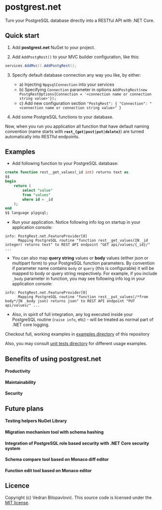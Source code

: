 ﻿# postgrest.net

Turn your PostgreSQL database directly into a RESTful API with .NET Core.

## Quick start

1. Add **postgrest.net** NuGet to your project.

2. Add `AddPostgRest()` to your MVC builder configuration, like this:

```csharp
services.AddMvc().AddPostgRest();
```

3. Specify default database connection any way you like, by either: 
	- a) Injecting `NpgsqlConnection` into your services 
	- b) Specifying `Connection` parameter in options `AddPostgRest(new PostgRestOptions{Connection = '<connection name or connection string value>'});`
	- c) Add new configuration section `"PostgRest": { "Connection": "<connection name or connection string value>" }`
	
4. Add some PostgreSQL functions to your database. 

Now, when you run you application all function that have default naming convention (name starts with **`rest_{get|post|put|delete}`**) are turned automatically into RESTful endpoints.

## Examples

- Add following function to your PostgreSQL database:

```sql
create function rest__get_values(_id int) returns text as
$$
begin
	return (
		select "value" 
		from "values" 
		where id = _id
	);
end
$$ language plpgsql;
```

- Run your application. Notice following info log on startup in your application console:

```
info: PostgRest.net.FeatureProvider[0]
	  Mapping PostgreSQL routine "function rest__get_values(IN _id integer) returns text" to REST API endpoint "GET api/values/{_id}/" ...
```

- You can also map **query string** values or **body** values (either json or multipart form) to your PostgreSQL function parameters.
By convention if parameter name contains `body` or `query` (this is configurable) it will be mapped to body or query string respectively.
For example, if you include `_body` parameter in function, you may see following info log in your application console:

```
info: PostgRest.net.FeatureProvider[0]
      Mapping PostgreSQL routine "function rest__put_values(/*from body*/IN _body json) returns json" to REST API endpoint "PUT api/values/" ...
```

- Also, in spirit of full integration, any log executed inside your PostgreSQL routine (`raise info`, etc) - will be treated as normal part of .NET core logging.

Checkout full, working examples in [examples directory](https://github.com/vbilopav/postgrest.net/tree/master/Examples) of this repository

Also, you may consult [unit tests directory](https://github.com/vbilopav/postgrest.net/tree/master/UnitTests) for different usage examples.

## Benefits of using **postgrest.net**

#### Productivity

#### Maintainability

#### Security

## Future plans

#### Testing helpers NuGet Library

#### Migration mechanism tool with schema hashing

#### Integration of PostgreSQL role based security with .NET Core security system

#### Schema compare tool based on Monaco diff editor

#### Function edit tool  based on Monaco editor

## Licence

Copyright (c) Vedran Bilopavlović.
This source code is licensed under the [MIT license](https://github.com/vbilopav/postgrest.net/blob/master/LICENSE).

